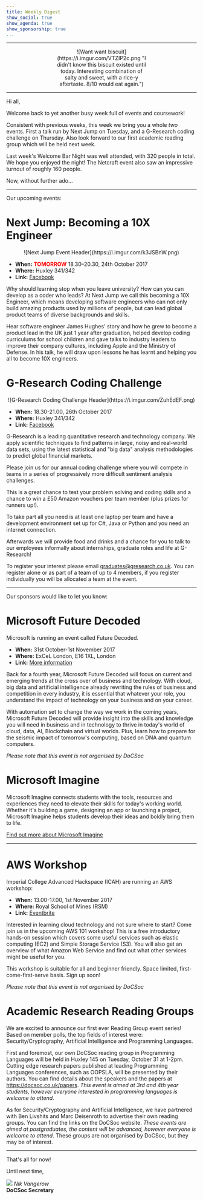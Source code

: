 ```yaml
---
title: Weekly Digest
show_social: true
show_agenda: true
show_sponsorship: true
...
```


---

<center>
<div style="position:relative;width:50%">
    ![Want want biscuit](https://i.imgur.com/VTZIP2c.png "I didn't know this biscuit existed until today. Interesting combination of salty and sweet, with a rice-y aftertaste. 8/10 would eat again.")
</div>
</center>

---

Hi all,

Welcome back to yet another busy week full of events and coursework!

Consistent with previous weeks, this week we bring you a whole _two_ events.
First a talk run by Next Jump on Tuesday, and a G-Research coding
challenge on Thursday. Also look forward to our first academic reading group
which will be held next week.

Last week's Welcome Bar Night was well attended, with 320 people in total. We
hope you enjoyed the night! The Netcraft event also saw an impressive turnout
of roughly 160 people. 

Now, without further ado&hellip;

---

Our upcoming events:

# Next Jump: Becoming a 10X Engineer

<center>
    ![Next Jump Event Header](https://i.imgur.com/k3JSBnW.png)
</center>

- **When:** **<font color="red">TOMORROW</font>** 18.30–20.30, 24th October 2017
- **Where:** Huxley 341/342
- **Link:** [Facebook](https://www.facebook.com/events/127663097980360/)

Why should learning stop when you leave university? How can you can develop
as a coder who leads? At Next Jump we call this becoming a 10X Engineer,
which means developing software engineers who can not only build amazing
products used by millions of people, but can lead global product teams of
diverse backgrounds and skills.

Hear software engineer James Hughes' story and how he grew to become a
product lead in the UK just 1 year after graduation, helped develop coding
curriculums for school children and gave talks to industry leaders to improve
their company cultures, including Apple and the Ministry of Defense. In his
talk, he will draw upon lessons he has learnt and helping you all to become
10X engineers.

# G-Research Coding Challenge

<center>
    ![G-Research Coding Challenge Header](https://i.imgur.com/ZuhEdEF.png)
</center>

- **When:** 18.30-21.00, 26th October 2017
- **Where:** Huxley 341/342
- **Link:** [Facebook](https://www.facebook.com/events/2207747869451881/)

G-Research is a leading quantitative research and technology company. We
apply scientific techniques to find patterns in large, noisy and real-world
data sets, using the latest statistical and "big data" analysis methodologies
to predict global financial markets.
 
Please join us for our annual coding challenge where you will compete in
teams in a series of progressively more difficult sentiment analysis
challenges.

This is a great chance to test your problem solving and coding skills and a
chance to win a &#163;50 Amazon vouchers per team member (plus prizes for
runners up!).
 
To take part all you need is at least one laptop per team and have a
development environment set up for C#, Java or Python and you need an
internet connection.
 
Afterwards we will provide food and drinks and a chance for you to talk to
our employees informally about internships, graduate roles and life at
G-Research!
 
To register your interest please email <graduates@gresearch.co.uk>. You can
register alone or as part of a team of up to 4 members, if you register
individually you will be allocated a team at the event.

---

Our sponsors would like to let you know:

# Microsoft Future Decoded

Microsoft is running an event called Future Decoded.

- **When:** 31st October-1st November 2017
- **Where:** ExCeL London, E16 1XL, London
- **Link:** [More information](https://futuredecoded.com)

Back for a fourth year, Microsoft Future Decoded will focus on current and
emerging trends at the cross over of business and technology. With cloud, big
data and artificial intelligence already rewriting the rules of business and
competition in every industry, it is essential that whatever your role, you
understand the impact of technology on your business and on your career.

With automation set to change the way we work in the coming years, Microsoft
Future Decoded will provide insight into the skills and knowledge you will
need in business and in technology to thrive in today's world of cloud, data,
AI, Blockchain and virtual worlds. Plus, learn how to prepare for the seismic
impact of tomorrow's computing, based on DNA and quantum computers.

*Please note that this event is not organised by DoCSoc*

# Microsoft Imagine

Microsoft Imagine connects students with the tools, resources and experiences
they need to elevate their skills for today's working world. Whether it's
building a game, designing an app or launching a project, Microsoft Imagine
helps students develop their ideas and boldly bring them to life.

[Find out more about Microsoft Imagine](https://imagine.microsoft.com/en-us)

---

# AWS Workshop

Imperial College Advanced Hackspace (ICAH) are running an AWS workshop:

- **When:** 13.00-17.00, 1st November 2017
- **Where:** Royal School of Mines (RSM)
- **Link:** [Eventbrite](https://www.eventbrite.co.uk/e/aws-101-introduction-to-amazon-web-services-tickets-38439665073)

Interested in learning cloud technology and not sure where to start?
Come join us in the upcoming AWS 101 workshop! This is a free introductory
hands-on session which covers some useful services such as elastic computing
(EC2) and Simple Storage Service (S3). You will also get an overview of what
Amazon Web Service and find out what other services might be useful for you.

This workshop is suitable for all and beginner friendly. Space limited,
first-come-first-serve basis. Sign up soon!

*Please note that this event is not organised by DoCSoc*

# Academic Research Reading Groups

We are excited to announce our first ever Reading Group event series! Based
on member polls, the top fields of interest were: Security/Cryptography,
Artificial Intelligence and Programming Languages.

First and foremost, our own DoCSoc reading group in Programming Languages
will be held in Huxley 145 on Tuesday, October 31 at 1-2pm. Cutting edge
research papers published at leading Programming Languages conferences, such
as OOPSLA, will be presented by their authors. You can find details about the
speakers and the papers at <https://docsoc.co.uk/papers>. *This event is
aimed at 3rd and 4th year students, however everyone interested in
programming languages is welcome to attend.*

As for Security/Cryptography and Artificial Intelligence, we have partnered
with Ben Livshits and Marc Deisenroth to advertise their own reading groups.
You can find the links on the DoCSoc website. *These events are aimed at
postgraduates, the content will be advanced, however everyone is welcome to
attend*. These groups are not organised by DoCSoc, but they may be of
interest.

---

That's all for now!

Until next time,

[![](http://i.imgur.com/mwEtDPb.png)](https://www.fb.com/nik.vangerow) *Nik
Vangerow*<br>**DoCSoc Secretary**